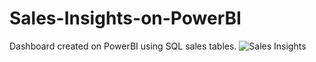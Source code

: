 # Sales-Insights-on-PowerBI
Dashboard created on PowerBI using SQL sales tables.
![Sales Insights](https://user-images.githubusercontent.com/57428557/163687752-04ef8f34-2753-4dda-951f-fab6c5f07c72.png)
